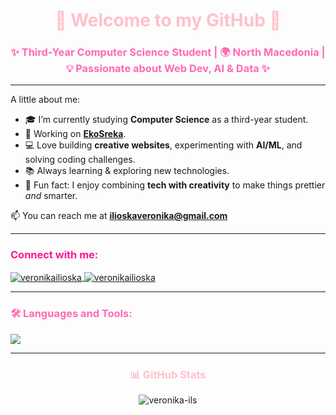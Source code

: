 
<h1 align="center" style="color:pink;">🌸 Welcome to my GitHub 🌸</h1>

<h3 align="center" style="color:hotpink;">✨ Third-Year Computer Science Student | 🌍 North Macedonia | 💡 Passionate about Web Dev, AI & Data ✨</h3>

---

A little about me:  
- 🎓 I’m currently studying **Computer Science** as a third-year student.  
- 🔭 Working on [**EkoSreka**](https://github.com/veronika-ils/ekoSreka).  
- 💻 Love building **creative websites**, experimenting with **AI/ML**, and solving coding challenges.  
- 📚 Always learning & exploring new technologies.  
- 🎀 Fun fact: I enjoy combining **tech with creativity** to make things prettier *and* smarter.  

📫 You can reach me at **ilioskaveronika@gmail.com**   

---

<h3 align="left" style="color:deeppink;">Connect with me:</h3>
<p align="left">
<a href="https://www.linkedin.com/in/veronika-ilioska-42655a243/" target="blank">
  <img align="center" src="https://img.shields.io/badge/LinkedIn-pink?style=for-the-badge&logo=linkedin&logoColor=white" alt="veronikailioska"/>
</a>
<a href="https://www.leetcode.com/veronikailioska" target="blank">
  <img align="center" src="https://img.shields.io/badge/LeetCode-ff69b4?style=for-the-badge&logo=leetcode&logoColor=white" alt="veronikailioska"/>
</a>
</p>

---

<h3 align="left" style="color:hotpink;">🛠️ Languages and Tools:</h3>
<p align="left">
<img src="https://skillicons.dev/icons?i=bash,bootstrap,cpp,css,docker,html,java,js,postgres,postman,python,sklearn,spring,vue&theme=light" />
</p>

---

<h3 align="center" style="color:pink;">📊 GitHub Stats</h3>
<p align="center">
  <img src="https://github-readme-stats.vercel.app/api/top-langs?username=veronika-ils&show_icons=true&locale=en&layout=compact&title_color=ff69b4&text_color=ffb6c1&icon_color=ff69b4&bg_color=00000000" alt="veronika-ils"/>
</p>
